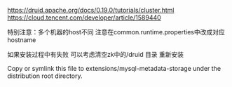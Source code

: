 
https://druid.apache.org/docs/0.19.0/tutorials/cluster.html
https://cloud.tencent.com/developer/article/1589440

特别注意：多个机器的host不同 注意在common.runtime.properties中改成对应hostname

如果安装过程中有失败 可以考虑清空zk中的/druid 目录 重新安装


Copy or symlink this file to extensions/mysql-metadata-storage under the distribution root directory.

